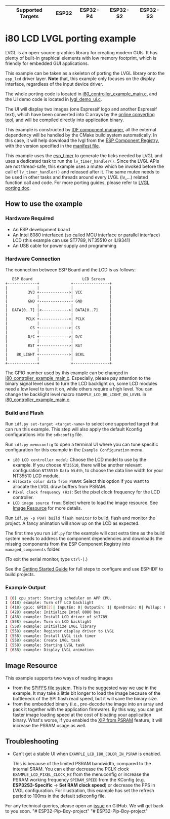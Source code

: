 | Supported Targets | ESP32 | ESP32-P4 | ESP32-S2 | ESP32-S3 |
| ----------------- | ----- | -------- | -------- | -------- |

# i80 LCD LVGL porting example

LVGL is an open-source graphics library for creating modern GUIs. It has plenty of built-in graphical elements with low memory footprint, which is friendly for embedded GUI applications.

This example can be taken as a skeleton of porting the LVGL library onto the `esp_lcd` driver layer. **Note** that, this example only focuses on the display interface, regardless of the input device driver.

The whole porting code is located in [i80_controller_example_main.c](main/i80_controller_example_main.c), and the UI demo code is located in [lvgl_demo_ui.c](main/lvgl_demo_ui.c).

The UI will display two images (one Espressif logo and another Espressif text), which have been converted into C arrays by the [online converting tool](https://lvgl.io/tools/imageconverter), and will be compiled directly into application binary.

This example is constructed by [IDF component manager](https://docs.espressif.com/projects/esp-idf/en/latest/esp32/api-guides/tools/idf-component-manager.html), all the external dependency will be handled by the CMake build system automatically. In this case, it will help download the lvgl from the [ESP Component Registry](https://components.espressif.com/component/lvgl/lvgl), with the version specified in the [manifest file](main/idf_component.yml).

This example uses the [esp_timer](https://docs.espressif.com/projects/esp-idf/en/latest/esp32/api-reference/system/esp_timer.html) to generate the ticks needed by LVGL and uses a dedicated task to run the `lv_timer_handler()`. Since the LVGL APIs are not thread-safe, this example uses a mutex which be invoked before the call of `lv_timer_handler()` and released after it. The same mutex needs to be used in other tasks and threads around every LVGL (lv_...) related function call and code. For more porting guides, please refer to [LVGL porting doc](https://docs.lvgl.io/master/porting/index.html).

## How to use the example

### Hardware Required

* An ESP development board
* An Intel 8080 interfaced (so called MCU interface or parallel interface) LCD (this example can use ST7789, NT35510 or ILI9341)
* An USB cable for power supply and programming

### Hardware Connection

The connection between ESP Board and the LCD is as follows:

```text
   ESP Board                      LCD Screen
+-------------+              +----------------+
|             |              |                |
|         3V3 +------------->| VCC            |
|             |              |                |
|         GND +--------------+ GND            |
|             |              |                |
|  DATA[0..7] |<------------>| DATA[0..7]     |
|             |              |                |
|        PCLK +------------->| PCLK           |
|             |              |                |
|          CS +------------->| CS             |
|             |              |                |
|         D/C +------------->| D/C            |
|             |              |                |
|         RST +------------->| RST            |
|             |              |                |
|    BK_LIGHT +------------->| BCKL           |
|             |              |                |
+-------------+              +----------------+
```

The GPIO number used by this example can be changed in [i80_controller_example_main.c](main/i80_controller_example_main.c).
Especially, please pay attention to the binary signal level used to turn the LCD backlight on, some LCD modules need a low level to turn it on, while others require a high level. You can change the backlight level macro `EXAMPLE_LCD_BK_LIGHT_ON_LEVEL` in [i80_controller_example_main.c](main/i80_controller_example_main.c).

### Build and Flash

Run `idf.py set-target <target-name>` to select one supported target that can run this example. This step will also apply the default Kconfig configurations into the `sdkconfig` file.

Run `idf.py menuconfig` to open a terminal UI where you can tune specific configuration for this example in the `Example Configuration` menu.

* `i80 LCD controller model`: Choose the LCD model to use by the example. If you choose `NT35510`, there will be another relevant configuration `NT35510 Data Width`, to choose the data line width for your NT35510 LCD module.
* `Allocate color data from PSRAM`: Select this option if you want to allocate the LVGL draw buffers from PSRAM.
* `Pixel clock frequency (Hz)`: Set the pixel clock frequency for the LCD controller.
* `LCD image source from`: Select where to load the image resource. See [Image Resource](#image-resource) for more details.

Run `idf.py -p PORT build flash monitor` to build, flash and monitor the project. A fancy animation will show up on the LCD as expected.

The first time you run `idf.py` for the example will cost extra time as the build system needs to address the component dependencies and downloads the missing components from the ESP Component Registry into `managed_components` folder.

(To exit the serial monitor, type ``Ctrl-]``.)

See the [Getting Started Guide](https://docs.espressif.com/projects/esp-idf/en/latest/get-started/index.html) for full steps to configure and use ESP-IDF to build projects.

### Example Output

```bash
I (0) cpu_start: Starting scheduler on APP CPU.
I (418) example: Turn off LCD backlight
I (418) gpio: GPIO[2]| InputEn: 0| OutputEn: 1| OpenDrain: 0| Pullup: 0| Pulldown: 0| Intr:0
I (428) example: Initialize Intel 8080 bus
I (438) example: Install LCD driver of st7789
I (558) example: Turn on LCD backlight
I (558) example: Initialize LVGL library
I (558) example: Register display driver to LVGL
I (558) example: Install LVGL tick timer
I (558) example: Create LVGL task
I (558) example: Starting LVGL task
I (638) example: Display LVGL animation
```

## Image Resource

This example supports two ways of reading images

* from the [SPIFFS file system](https://docs.espressif.com/projects/esp-idf/en/latest/esp32/api-reference/storage/spiffs.html). This is the suggested way we use in the example. It may take a little bit longer to load the image because of the bottleneck of the SPI flash read speed, but it will save the binary size.
* from the embedded binary (i.e., pre-decode the image into an array and pack it together with the application firmware). By this way, you can get faster image loading speed at the cost of bloating your application binary. What's worse, if you enabled the [XIP from PSRAM](https://github.com/espressif/esp-idf/tree/master/examples/system/xip_from_psram) feature, it will increase the PSRAM usage as well.

## Troubleshooting

* Can't get a stable UI when `EXAMPLE_LCD_I80_COLOR_IN_PSRAM` is enabled.

   This is because of the limited PSRAM bandwidth, compared to the internal SRAM. You can either decrease the PCLK clock `EXAMPLE_LCD_PIXEL_CLOCK_HZ` from the menuconfig or increase the PSRAM working frequency `SPIRAM_SPEED` from the KConfig (e.g. **ESP32S3-Specific** -> **Set RAM clock speed**) or decrease the FPS in LVGL configuration. For illustration, this example has set the refresh period to 100ms in the default sdkconfig file.

For any technical queries, please open an [issue](https://github.com/espressif/esp-idf/issues) on GitHub. We will get back to you soon.
"# ESP32-Pip-Boy-project" 
"# ESP32-Pip-Boy-project" 
